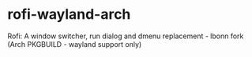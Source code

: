 # rofi-wayland-arch
Rofi: A window switcher, run dialog and dmenu replacement - lbonn fork (Arch PKGBUILD - wayland support only)

